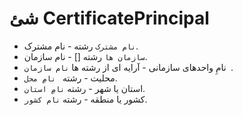 # شئ CertificatePrincipal

* `نام مشترک` رشته - نام مشترک.
* `سازمان ها` رشته [] - نام سازمان.
* نامِ واحدهای سازمانی - آرایه ای از رشته ها `نام سازمان `.
* محلیت - رشته ` نامِ محل`.
* استان یا شهر - رشته `نامِ استان`.
* کشور یا منطقه - رشته `نام کشور`.